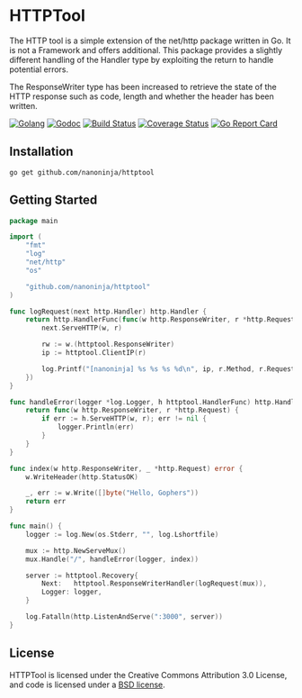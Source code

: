# HTTPTool

The HTTP tool is a simple extension of the net/http package written in Go.
It is not a Framework and offers additional. This package provides a slightly different handling of the Handler type by
exploiting the return to handle potential errors.

The ResponseWriter type has been increased to retrieve the state of the HTTP response such as 
code, length and whether the header has been written.

[![Golang](https://img.shields.io/badge/go-lang-%2347cafa.svg)](https://golang.org/) 
[![Godoc](https://godoc.org/github.com/nanoninja/httptool?status.svg)](https://pkg.go.dev/github.com/nanoninja/httptool?tab=doc) 
[![Build Status](https://travis-ci.org/nanoninja/httptool.svg)](https://travis-ci.org/nanoninja/httptool) 
[![Coverage Status](https://coveralls.io/repos/github/nanoninja/httptool/badge.svg?branch=master)](https://coveralls.io/github/nanoninja/httptool?branch=master) 
[![Go Report Card](https://goreportcard.com/badge/github.com/nanoninja/httptool)](https://goreportcard.com/report/github.com/nanoninja/httptool)

## Installation

```shell script
go get github.com/nanoninja/httptool
```

## Getting Started

```go
package main

import (
	"fmt"
	"log"
	"net/http"
	"os"

	"github.com/nanoninja/httptool"
)

func logRequest(next http.Handler) http.Handler {
	return http.HandlerFunc(func(w http.ResponseWriter, r *http.Request) {
		next.ServeHTTP(w, r)

		rw := w.(httptool.ResponseWriter)
		ip := httptool.ClientIP(r)

		log.Printf("[nanoninja] %s %s %s %d\n", ip, r.Method, r.RequestURI, rw.Status())
	})
}

func handleError(logger *log.Logger, h httptool.HandlerFunc) http.HandlerFunc {
	return func(w http.ResponseWriter, r *http.Request) {
		if err := h.ServeHTTP(w, r); err != nil {
			logger.Println(err)
		}
	}
}

func index(w http.ResponseWriter, _ *http.Request) error {
	w.WriteHeader(http.StatusOK)

	_, err := w.Write([]byte("Hello, Gophers"))
	return err
}

func main() {
	logger := log.New(os.Stderr, "", log.Lshortfile)

	mux := http.NewServeMux()
	mux.Handle("/", handleError(logger, index))

	server := httptool.Recovery{
		Next:   httptool.ResponseWriterHandler(logRequest(mux)),
		Logger: logger,
	}

	log.Fatalln(http.ListenAndServe(":3000", server))
}
```

## License

HTTPTool is licensed under the Creative Commons Attribution 3.0 License, and code is licensed under a [BSD license](https://github.com/nanoninja/httptool/blob/master/LICENSE).